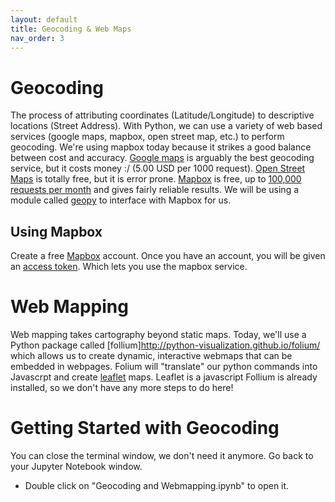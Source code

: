 ```yaml
---
layout: default
title: Geocoding & Web Maps
nav_order: 3
---
```


# Geocoding

The process of attributing coordinates (Latitude/Longitude) to descriptive locations (Street Address).  With Python, we can use a variety of web based services (google maps, mapbox, open street map, etc.) to perform geocoding.  We're using mapbox today because it strikes a good balance between cost and accuracy.  [Google maps](https://developers.google.com/maps/documentation/geocoding/overview) is arguably the best geocoding service, but it costs money :/ (5.00 USD per 1000 request).  [Open Street Maps](https://osmnames.org/) is totally free, but it is error prone. [Mapbox](https://docs.mapbox.com/api/search/geocoding/) is free, up to [100,000 requests per month](https://www.mapbox.com/pricing/#geocode) and gives fairly reliable results.  We will be using a module called [geopy](https://geopy.readthedocs.io/en/stable/) to interface with Mapbox for us.

## Using Mapbox

Create a free [Mapbox](https://mapbox.com) account.  Once you have an account, you will be given an [access token](https://account.mapbox.com/access-tokens/).  Which lets you use the mapbox service.  

# Web Mapping

Web mapping takes cartography beyond static maps.  Today, we'll use a Python package called [follium]http://python-visualization.github.io/folium/ which allows us to create dynamic, interactive webmaps that can be embedded in webpages.  Folium will "translate" our python commands into Javascrpt and create [leaflet](https://leafletjs.com/) maps.  Leaflet is a javascript   Follium is already installed, so we don't have any more steps to do here!

# Getting Started with Geocoding

You can close the terminal window, we don't need it anymore.  Go back to your Jupyter Notebook window.
* Double click on "Geocoding and Webmapping.ipynb" to open it.

